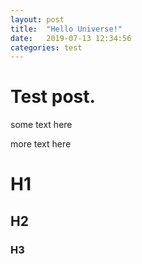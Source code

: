 ```yaml
---
layout: post
title:  "Hello Universe!"
date:   2019-07-13 12:34:56
categories: test
---
```


# Test post.

some text here

<!--more-->

more text here

# H1

## H2

### H3
